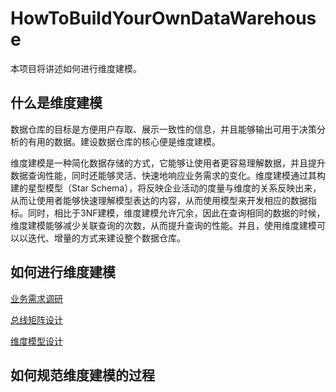 # HowToBuildYourOwnDataWarehouse

本项目将讲述如何进行维度建模。

## 什么是维度建模

​	数据仓库的目标是方便用户存取、展示一致性的信息，并且能够输出可用于决策分析的有用的数据。建设数据仓库的核心便是维度建模。

​	维度建模是一种简化数据存储的方式，它能够让使用者更容易理解数据，并且提升数据查询性能，同时还能够灵活、快速地响应业务需求的变化。维度建模通过其构建的星型模型（Star Schema），将反映企业活动的度量与维度的关系反映出来，从而让使用者能够快速理解模型表达的内容，从而使用模型来开发相应的数据指标。同时，相比于3NF建模，维度建模允许冗余，因此在查询相同的数据的时候，维度建模能够减少关联查询的次数，从而提升查询的性能。并且，使用维度建模可以以迭代、增量的方式来建设整个数据仓库。

## 如何进行维度建模

[业务需求调研](HowToBuildYourOwnDataWarehouse\doc\1.md)

[总线矩阵设计](HowToBuildYourOwnDataWarehouse\doc\2.md)

[维度模型设计](HowToBuildYourOwnDataWarehouse\doc\3.md)

## 如何规范维度建模的过程

